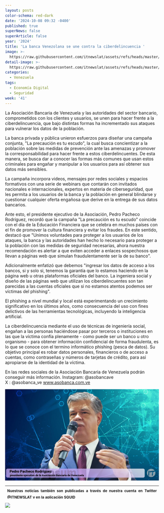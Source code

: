 ```yaml
---
layout: posts
color-schema: red-dark
date: '2024-10-08 09:32 -0400'
published: true
superNews: false
superArticle: false
year: '2024'
title: 'La banca Venezolana se une contra la ciberdelincuencia '
image: >-
  https://raw.githubusercontent.com/itnewslat/assets/refs/heads/master/img/540x320/Pedro-Pacheco-p.jpg
detail-image: >-
  https://raw.githubusercontent.com/itnewslat/assets/refs/heads/master/img/1024x680/Pedro-Pacheco-g.jpg
categories:
  - Venezuela
tags:
  - Economía Digital
  - Seguridad
week: '41'
---
```

La Asociación Bancaria de Venezuela y las autoridades del sector bancario, comprometidos con los clientes y usuarios, se unen para hacer frente a la ciberdelincuencia, que bajo distintas formas ha incrementado sus ataques para vulnerar los datos de la población. 

La banca privada y pública unieron esfuerzos para diseñar una campaña conjunta, "La precaución es tu escudo", la cual busca concientizar a la población sobre las medidas de prevención ante las amenazas y promover la corresponsabilidad para hacer frente a estos ciberdelincuentes. De esta manera, se busca dar a conocer las formas más comunes que usan estos criminales para engañar y manipular a los usuarios para así obtener sus datos más sensibles. 

La campaña incorpora videos, mensajes por redes sociales y espacios formativos con una serie de webinars que contarán con invitados nacionales e internacionales, expertos en materia de ciberseguridad, que les permita a los usuarios de la banca y la población en general blindarse y cuestionar cualquier oferta engañosa que derive en la entrega de sus datos bancarios. 

Ante esto, el presidente ejecutivo de la Asociación, Pedro Pacheco Rodríguez, recordó que la campaña "La precaución es tu escudo" coincide con el día de la Educación Financiera que se celebra en muchos países con el fin de promover la cultura financiera y evitar los fraudes. En este sentido, destacó que "Unimos voluntades para proteger a los usuarios de los ataques, la banca y las autoridades han hecho lo necesario para proteger a la población con las medidas de seguridad necesarias, ahora nuestra recomendación es alertar a que eviten acceder a enlaces sospechosos que llevan a páginas web que simulan fraudulentamente ser la de su banco". 

Adicionalmente enfatizó que debemos "ingresar los datos de acceso a los bancos, si y solo si, tenemos la garantía que lo estamos haciendo en la página web u otras plataformas oficiales del banco. La ingeniera social y diseño de las páginas web que utilizan los ciberdelincuentes son tan parecidas a las cuentas oficiales que si no estamos atentos podemos ser víctimas del phishing".

El phishing a nivel mundial y local está experimentando un crecimiento significativo en los últimos años, como consecuencia del uso con fines delictivos de las herramientas tecnológicas, incluyendo la inteligencia artificial.  

La ciberdelincuencia mediante el uso de técnicas de ingeniería social, engañan a las personas haciéndose pasar por terceros o instituciones en las que la víctima confía plenamente - como puede ser un banco u otro organismo - para obtener información confidencial de forma fraudulenta, es lo que se conoce con el termino informático phishing (pesca de datos). Su objetivo principal es robar datos personales, financieros o de acceso a cuentas, como contraseñas y números de tarjetas de crédito, para así apropiarse de la identidad de la víctima. 

En las redes sociales de la Asociación Bancaria de Venezuela podrán conseguir más información. 
Instagram: @asobancave  
X : @asobanca_ve 
www.asobanca.com.ve 

![](https://raw.githubusercontent.com/itnewslat/assets/refs/heads/master/img/540x320/Pedro-Pacheco-p.jpg)

<table style="height: 42px;" width="569">
<tbody>
<tr>
<td style="text-align: justify;"><sub><strong>Nuestras noticias también son publicadas a través de nuestra cuenta en Twitter <a href="https://twitter.com/itnewslat?lang=es">@ITNEWSLAT</a> y en la aplicación <a href="https://squidapp.co/en/">SQUID</a></strong></sub></td>
</tr>
</tbody>
</table>

<img src="https://tracker.metricool.com/c3po.jpg?hash=56f88a41e39ab42c063cc51676587a04"/>